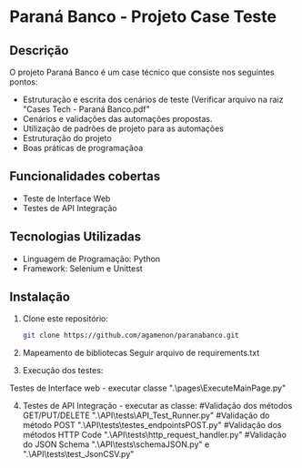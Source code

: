 # Paraná Banco - Projeto Case Teste

## Descrição

O projeto Paraná Banco é um case técnico que consiste nos seguintes pontos:

 - Estruturação e escrita dos cenários de teste (Verificar arquivo na raiz "Cases Tech - Paraná Banco.pdf"
 - Cenários e validações das automações propostas.
 - Utilização de padrões de projeto para as automações
 - Estruturação do projeto
 - Boas práticas de programaçãoa 

## Funcionalidades cobertas

- Teste de Interface Web
- Testes de API Integração

## Tecnologias Utilizadas

- Linguagem de Programação: Python
- Framework: Selenium e Unittest


## Instalação

1. Clone este repositório:

   ```bash
   git clone https://github.com/agamenon/paranabanco.git

2. Mapeamento de bibliotecas
  Seguir arquivo de requirements.txt

3. Execução dos testes:

  Testes de Interface web - executar classe ".\pages\ExecuteMainPage.py"

4. Testes de API Integração - executar as classe:
 #Validação dos métodos GET/PUT/DELETE ".\API\tests\API_Test_Runner.py"
 #Validação do método POST ".\API\tests\testes_endpointsPOST.py"
 #Validação dos métodos HTTP Code ".\API\tests\http_request_handler.py"
 #Validação do JSON Schema ".\API\tests\schemaJSON.py" e ".\API\tests\test_JsonCSV.py"
